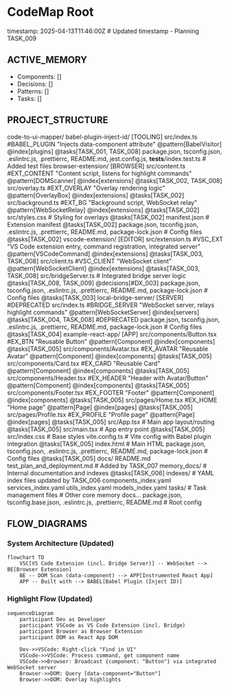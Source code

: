 # CodeMap Root
timestamp: 2025-04-13T11:46:00Z # Updated timestamp - Planning TASK_009

## ACTIVE_MEMORY
- Components: []
- Decisions: []
- Patterns: []
- Tasks: []

## PROJECT_STRUCTURE
code-to-ui-mapper/
  babel-plugin-inject-id/ [TOOLING]
    src/index.ts #BABEL_PLUGIN "Injects data-component attribute" @pattern[BabelVisitor] @index[plugins] @tasks[TASK_001, TASK_008]
    package.json, tsconfig.json, .eslintrc.js, .prettierrc, README.md, jest.config.js, __tests__/index.test.ts # Added test files
  browser-extension/ [BROWSER]
    src/content.ts #EXT_CONTENT "Content script, listens for highlight commands" @pattern[DOMScanner] @index[extensions] @tasks[TASK_002, TASK_008]
    src/overlay.ts #EXT_OVERLAY "Overlay rendering logic" @pattern[OverlayBox] @index[extensions] @tasks[TASK_002]
    src/background.ts #EXT_BG "Background script, WebSocket relay" @pattern[WebSocketRelay] @index[extensions] @tasks[TASK_002]
    src/styles.css # Styling for overlays @tasks[TASK_002]
    manifest.json # Extension manifest @tasks[TASK_002]
    package.json, tsconfig.json, .eslintrc.js, .prettierrc, README.md, package-lock.json # Config files @tasks[TASK_002]
  vscode-extension/ [EDITOR]
    src/extension.ts #VSC_EXT "VS Code extension entry, command registration, integrated server" @pattern[VSCodeCommand] @index[extensions] @tasks[TASK_003, TASK_008]
    src/client.ts #VSC_CLIENT "WebSocket client" @pattern[WebSocketClient] @index[extensions] @tasks[TASK_003, TASK_008]
    src/bridgeServer.ts # Integrated bridge server logic @tasks[TASK_008, TASK_009] @decisions[#DX_003]
    package.json, tsconfig.json, .eslintrc.js, .prettierrc, README.md, package-lock.json # Config files @tasks[TASK_003]
  local-bridge-server/ [SERVER] #DEPRECATED
    src/index.ts #BRIDGE_SERVER "WebSocket server, relays highlight commands" @pattern[WebSocketServer] @index[servers] @tasks[TASK_004, TASK_008] #DEPRECATED
    package.json, tsconfig.json, .eslintrc.js, .prettierrc, README.md, package-lock.json # Config files @tasks[TASK_004]
  example-react-app/ [APP]
    src/components/Button.tsx #EX_BTN "Reusable Button" @pattern[Component] @index[components] @tasks[TASK_005]
    src/components/Avatar.tsx #EX_AVATAR "Reusable Avatar" @pattern[Component] @index[components] @tasks[TASK_005]
    src/components/Card.tsx #EX_CARD "Reusable Card" @pattern[Component] @index[components] @tasks[TASK_005]
    src/components/Header.tsx #EX_HEADER "Header with Avatar/Button" @pattern[Component] @index[components] @tasks[TASK_005]
    src/components/Footer.tsx #EX_FOOTER "Footer" @pattern[Component] @index[components] @tasks[TASK_005]
    src/pages/Home.tsx #EX_HOME "Home page" @pattern[Page] @index[pages] @tasks[TASK_005]
    src/pages/Profile.tsx #EX_PROFILE "Profile page" @pattern[Page] @index[pages] @tasks[TASK_005]
    src/App.tsx # Main app layout/routing @tasks[TASK_005]
    src/main.tsx # App entry point @tasks[TASK_005]
    src/index.css # Base styles
    vite.config.ts # Vite config with Babel plugin integration @tasks[TASK_005]
    index.html # Main HTML
    package.json, tsconfig.json, .eslintrc.js, .prettierrc, README.md, package-lock.json # Config files @tasks[TASK_005]
  docs/
    README.md
    test_plan_and_deployment.md # Added by TASK_007
  memory_docs/ # Internal documentation and indexes @tasks[TASK_006]
    indexes/ # YAML index files updated by TASK_006
      components_index.yaml
      services_index.yaml
      utils_index.yaml
      models_index.yaml
    tasks/ # Task management files
    # Other core memory docs...
  package.json, tsconfig.base.json, .eslintrc.js, .prettierrc, README.md # Root config

## FLOW_DIAGRAMS

### System Architecture (Updated)
```mermaid
flowchart TD
    VSC[VS Code Extension (incl. Bridge Server)] -- WebSocket --> BE[Browser Extension]
    BE -- DOM Scan (data-component) --> APP[Instrumented React App]
    APP -- Built with --> BABEL[Babel Plugin (Inject ID)]
```

### Highlight Flow (Updated)
```mermaid
sequenceDiagram
    participant Dev as Developer
    participant VSCode as VS Code Extension (incl. Bridge)
    participant Browser as Browser Extension
    participant DOM as React App DOM

    Dev->>VSCode: Right-click "Find in UI"
    VSCode->>VSCode: Process command, get component name
    VSCode->>Browser: Broadcast {component: "Button"} via integrated WebSocket server
    Browser->>DOM: Query [data-component="Button"]
    Browser->>DOM: Overlay highlights
